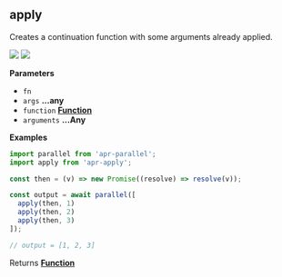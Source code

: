 <!-- Generated by documentation.js. Update this documentation by updating the source code. -->

## apply

<a id="apply"></a> Creates a continuation function with some arguments already
applied.

[![](https://img.shields.io/npm/v/apr-apply.svg?style=flat-square)](https://www.npmjs.com/package/apr-apply)
[![](https://img.shields.io/npm/l/apr-apply.svg?style=flat-square)](https://www.npmjs.com/package/apr-apply)

**Parameters**

* `fn`
* `args` **...any**
* `function`
  **[Function](https://developer.mozilla.org/en-US/docs/Web/JavaScript/Reference/Statements/function)**
* `arguments` **...Any**

**Examples**

```javascript
import parallel from 'apr-parallel';
import apply from 'apr-apply';

const then = (v) => new Promise((resolve) => resolve(v));

const output = await parallel([
  apply(then, 1)
  apply(then, 2)
  apply(then, 3)
]);

// output = [1, 2, 3]
```

Returns
**[Function](https://developer.mozilla.org/en-US/docs/Web/JavaScript/Reference/Statements/function)**
